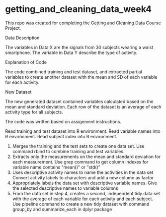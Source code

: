 # getting_and_cleaning_data_week4

This repo was created for completing the Getting and Cleaning Data Course Project.

Data Description

The variables in Data X are the signals from 30 subjects wearing a waist smartphone. The variable in Data Y describe the type of activity.

Explanation of Code

The code combined training and test dataset, and extracted partial variables to create another dataset with the mean and SD of each variable for each activity.

New Dataset

The new generated dataset contained variables calculated based on the mean and standard deviation. Each row of the dataset is an average of each activity type for all subjects.

The code was written based on assignment instructions.

Read training and test dataset into R environment. Read variable names into R environment. Read subject index into R environment.

1. Merges the training and the test sets to create one data set. Use command rbind to combine training and test variables.
2. Extracts only the measurements on the mean and standard deviation for each measurement. Use grep command to get column indexes for variable name contains "mean()" or "std()"
3. Uses descriptive activity names to name the activities in the data set Convert activity labels to characters and add a new column as factor
4. Appropriately labels the data set with descriptive variable names. Give the selected descriptive names to variable columns
5. From the data set in step 4, creates a second, independent tidy data set with the average of each variable for each activity and each subject. Use pipeline command to create a new tidy dataset with command group_by and summarize_each in dplyr package
